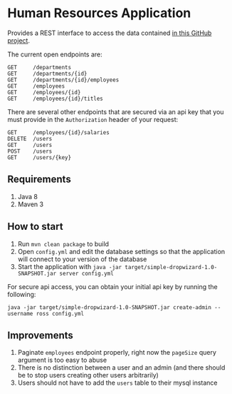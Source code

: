# Human Resources Application

Provides a REST interface to access the data contained [in this GitHub project](https://github.com/datacharmer/test_db).

The current open endpoints are:

    GET     /departments
    GET     /departments/{id}
    GET     /departments/{id}/employees
    GET     /employees
    GET     /employees/{id}
    GET     /employees/{id}/titles

There are several other endpoints that are secured via an api key that you must provide in the `Authorization` header
of your request:

    GET     /employees/{id}/salaries
    DELETE  /users
    GET     /users
    POST    /users
    GET     /users/{key}


Requirements
---

1. Java 8
1. Maven 3


How to start
---

1. Run `mvn clean package` to build
1. Open `config.yml` and edit the database settings so that the application will connect to your version of the database
1. Start the application with `java -jar target/simple-dropwizard-1.0-SNAPSHOT.jar server config.yml`

For secure api access, you can obtain your initial api key by running the following:

    java -jar target/simple-dropwizard-1.0-SNAPSHOT.jar create-admin --username ross config.yml


Improvements
---

1. Paginate `employees` endpoint properly, right now the `pageSize` query argument is too easy to abuse
1. There is no distinction between a user and an admin (and there should be to stop users creating other users 
arbitrarily)
1. Users should not have to add the `users` table to their mysql instance
